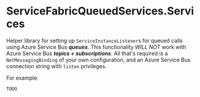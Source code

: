 # ServiceFabricQueuedServices.Services

Helper library for setting up `ServiceInstanceListener`s for queued calls using Azure Service Bus ***queues***.
This functionality *WILL NOT* work with Azure Service Bus ***topics + subscriptions***. All that's required is a 
`NetMessagingBinding` of your own configuration, and an Azure Service Bus connection string with `listen` privileges.

For example:
```
TODO
```